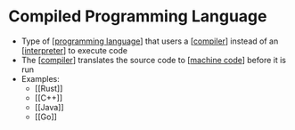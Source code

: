 # Compiled Programming Language

- Type of [[programming language]] that users a [[compiler]] instead of an [[interpreter]] to execute code
- The [[compiler]] translates the source code to [[machine code]] before it is run
- Examples:
  - [[Rust]]
  - [[C++]]
  - [[Java]]
  - [[Go]]

[//begin]: # "Autogenerated link references for markdown compatibility"
[programming language]: programming-language "Programming Language"
[compiler]: compiler "Compiler"
[interpreter]: interpreter "Interpreter"
[machine code]: machine-code "Machine Code"
[//end]: # "Autogenerated link references"
